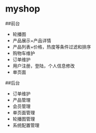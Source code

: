 # myshop
##前台
- 轮播图
- 产品展示+产品详情
- 产品列表+价格，热度等条件过滤和排序
- 购物车维护
- 订单维护
- 用户注册，登陆，个人信息修改
- 单页面

##后台
- 订单维护
- 产品管理
- 会员管理
- 单页面管理
- 轮播图管理
- 系统配置管理
